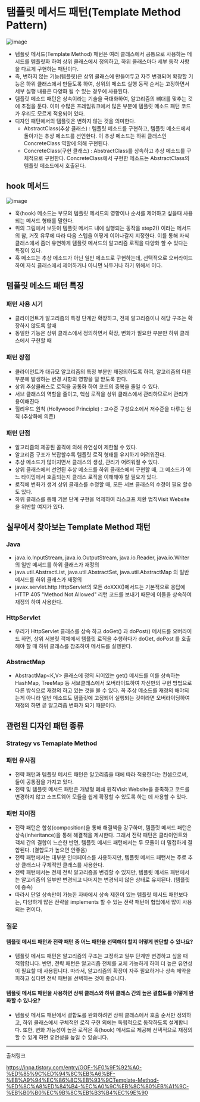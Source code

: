 # 탬플릿 메서드 패턴(Template Method Pattern)
![image](https://github.com/user-attachments/assets/83b39585-ffc0-49ce-8c01-b0df4aaf4f46)

- 템플릿 메서드(Template Method) 패턴은 여러 클래스에서 공통으로 사용하는 메서드를 템플릿화 하여 상위 클래스에서 정의하고, 하위 클래스마다 세부 동작 사항을 다르게 구현하는 패턴이다.
- 즉, 변하지 않는 기능(템플릿)은 상위 클래스에 만들어두고 자주 변경되며 확장할 기능은 하위 클래스에서 만들도록 하여, 상위의 메소드 실행 동작 순서는 고정하면서 세부 실행 내용은 다양화 될 수 있는 경우에 사용된다.
- 템플릿 메소드 패턴은 상속이라는 기술을 극대화하여, 알고리즘의 뼈대를 맞추는 것에 초점을 둔다. 이미 수많은 프레임워크에서 많은 부분에 템플릿 메소드 패턴 코드가 우리도 모르게 적용되어 있다.
- 디자인 패턴에서의 템플릿은 변하지 않는 것을 의미한다.
    - AbstractClass(추상 클래스) : 템플릿 메소드를 구현하고, 템플릿 메소드에서 돌아가는 추상 메소드를 선언한다. 이 추상 메소드는 하위 클래스인 ConcreteClass 역할에 의해 구현된다.
    - ConcreteClass(구현 클래스) : AbstractClass를 상속하고 추상 메소드를 구체적으로 구현한다. ConcreteClass에서 구현한 메소드는 AbstractClass의 템플릿 메소드에서 호출된다.

## hook 메서드
![image](https://github.com/user-attachments/assets/f281fe62-5218-4f1a-bad8-e5ca67e80c60)

- 훅(hook) 메소드는 부모의 템플릿 메서드의 영향이나 순서를 제어하고 싶을때 사용되는 메서드 형태를 말한다.
- 위의 그림에서 보듯이 템플릿 메서드 내에 실행되는 동작을 step2() 이라는 메서드의 참, 거짓 유무에 따라 다음 스텝을 어떻게 이어나갈지 지정한다. 이를 통해 자식 클래스에서 좀더 유연하게 템플릿 메서드의 알고리즘 로직을 다양화 할 수 있다는 특징이 있다.
- 훅 메소드는 추상 메소드가 아닌 일반 메소드로 구현하는데, 선택적으로 오버라이드 하여 자식 클래스에서 제어하거나 아니면 놔두거나 하기 위해서 이다.

## 템플릿 메소드 패턴 특징
### 패턴 사용 시기
- 클라이언트가 알고리즘의 특정 단계만 확장하고, 전체 알고리즘이나 해당 구조는 확장하지 않도록 할때
- 동일한 기능은 상위 클래스에서 정의하면서 확장, 변화가 필요한 부분만 하위 클래스에서 구현할 때

### 패턴 장점
- 클라이언트가 대규모 알고리즘의 특정 부분만 재정의하도록 하여, 알고리즘의 다른 부분에 발생하는 변경 사항의 영향을 덜 받도록 한다.
- 상위 추상클래스로 로직을 공통화 하여 코드의 중복을 줄일 수 있다.
- 서브 클래스의 역할을 줄이고, 핵심 로직을 상위 클래스에서 관리하므로서 관리가 용이해진다
- 헐리우드 원칙 (Hollywood Principle) : 고수준 구성요소에서 저수준을 다루는 원칙 (추상화에 의존)

### 패턴 단점
- 알고리즘의 제공된 골격에 의해 유연성이 제한될 수 있다.
- 알고리즘 구조가 복잡할수록 템플릿 로직 형태를 유지하기 어려워진다.
- 추상 메소드가 많아지면서 클래스의 생성, 관리가 어려워질 수 있다.
- 상위 클래스에서 선언된 추상 메소드를 하위 클래스에서 구현할 때, 그 메소드가 어느 타이밍에서 호출되는지 클래스 로직을 이해해야 할 필요가 있다.
- 로직에 변화가 생겨 상위 클래스를 수정할 때, 모든 서브 클래스의 수정이 필요 할수도 있다.
- 하위 클래스를 통해 기본 단계 구현을 억제하여 리스코프 치환 법칙Visit Website을 위반할 여지가 있다.

## 실무에서 찾아보는 Template Method 패턴
### Java
- java.io.InputStream, java.io.OutputStream, java.io.Reader, java.io.Writer 의 일반 메서드를 하위 클래스가 재정의
- java.util.AbstractList, java.util.AbstractSet, java.util.AbstractMap 의 일반 메서드를 하위 클래스가 재정의
- javax.servlet.http.HttpServlet의 모든 doXXX()메서드는 기본적으로 응답에 HTTP 405 "Method Not Allowed" 리턴 코드를 보내기 때문에 이들을 상속하여 재정의 하여 사용한다.

### HttpServlet
- 우리가 HttpServlet 클래스를 상속 하고 doGet() 과 doPost() 메서드를 오버라이드 하면, 상위 서블릿 객체에서 템플릿 로직을 수행하다가 doGet, doPost 를 호출해야 할 때 하위 클래스를 참조하여 메서드를 실행한다.

### AbstractMap
- AbstractMap<K,V> 클래스에 정의 되어있는 get() 메서드를 이를 상속하는 HashMap, TreeMap 등 서브클래스에서 오버라이드하여 자신만의 구현 방법으로 다른 방식으로 재정의 하고 있는 것을 볼 수 있다. 꼭 추상 메소드를 재정의 해야되는게 아니라 일반 메소드도 템플릿에 고정되어 실행되는 것이라면 오버라이딩하여 재정의 하면 곧 알고리즘 변화가 되기 때문이다.

## 관련된 디자인 패턴 종류
### Strategy vs Temaplate Method
### 패턴 유사점
- 전략 패턴과 템플릿 메서드 패턴은 알고리즘을 때에 따라 적용한다는 컨셉으로써, 둘이 공통점을 가지고 있다.
- 전략 및 템플릿 메서드 패턴은 개방형 폐쇄 원칙Visit Website을 충족하고 코드를 변경하지 않고 소프트웨어 모듈을 쉽게 확장할 수 있도록 하는 데 사용할 수 있다. 
 
### 패턴 차이점
- 전략 패턴은 합성(composition)을 통해 해결책을 강구하며, 템플릿 메서드 패턴은 상속(inheritance)을 통해 해결책을 제시한다. 그래서 전략 패턴은 클라이언트와 객체 간의 결합이 느슨한 반면, 템플릿 메서드 패턴에서는 두 모듈이 더 밀접하게 결합된다. (결합도가 높으면 안좋음)
- 전략 패턴에서는 대부분 인터페이스를 사용하지만, 템플릿 메서드 패턴서는 주로 추상 클래스나 구체적인 클래스를 사용한다.
- 전략 패턴에서는 전체 전략 알고리즘을 변경할 수 있지만, 템플릿 메서드 패턴에서는 알고리즘의 일부만 변경되고 나머지는 변경되지 않은 상태로 유지된다. (템플릿에 종속)
- 따라서 단일 상속만이 가능한 자바에서 상속 제한이 있는 템플릿 메서드 패턴보다는, 다양하게 많은 전략을 implements 할 수 있는 전략 패턴이 협업에서 많이 사용되는 편이다.

### 질문
#### 템플릿 메서드 패턴과 전략 패턴 중 어느 패턴을 선택해야 할지 어떻게 판단할 수 있나요?
- 템플릿 메서드 패턴은 알고리즘의 구조는 고정하고 일부 단계만 변경하고 싶을 때 적합합니다. 반면, 전략 패턴은 알고리즘 전체를 교체 가능하게 하여 더 높은 유연성이 필요할 때 사용됩니다. 따라서, 알고리즘의 확장이 자주 필요하거나 상속 제약을 피하고 싶다면 전략 패턴을 선택하는 것이 좋습니다.

#### 템플릿 메서드 패턴을 사용하면 상위 클래스와 하위 클래스 간의 높은 결합도를 어떻게 완화할 수 있나요?
- 템플릿 메서드 패턴에서 결합도를 완화하려면 상위 클래스에서 호출 순서만 정의하고, 하위 클래스에서 구체적인 로직 구현 외에는 독립적으로 동작하도록 설계합니다. 또한, 변화 가능성이 높은 로직은 훅(hook) 메서드로 제공해 선택적으로 재정의할 수 있게 하면 유연성을 높일 수 있습니다.

---

출처링크 

https://inpa.tistory.com/entry/GOF-%F0%9F%92%A0-%ED%85%9C%ED%94%8C%EB%A6%BF-%EB%A9%94%EC%86%8C%EB%93%9CTemplate-Method-%ED%8C%A8%ED%84%B4-%EC%A0%9C%EB%8C%80%EB%A1%9C-%EB%B0%B0%EC%9B%8C%EB%B3%B4%EC%9E%90